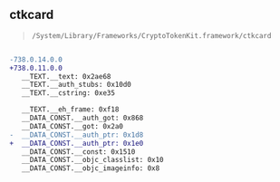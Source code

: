 ## ctkcard

> `/System/Library/Frameworks/CryptoTokenKit.framework/ctkcard`

```diff

-738.0.14.0.0
+738.0.11.0.0
   __TEXT.__text: 0x2ae68
   __TEXT.__auth_stubs: 0x10d0
   __TEXT.__cstring: 0xe35

   __TEXT.__eh_frame: 0xf18
   __DATA_CONST.__auth_got: 0x868
   __DATA_CONST.__got: 0x2a0
-  __DATA_CONST.__auth_ptr: 0x1d8
+  __DATA_CONST.__auth_ptr: 0x1e0
   __DATA_CONST.__const: 0x1510
   __DATA_CONST.__objc_classlist: 0x10
   __DATA_CONST.__objc_imageinfo: 0x8

```
